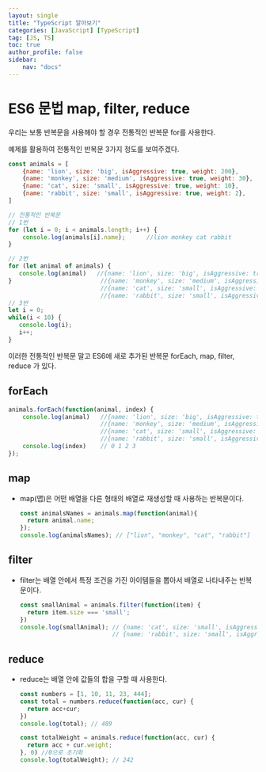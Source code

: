 ```yaml
---
layout: single
title: "TypeScript 알아보기"
categories: [JavaScript] [TypeScript]
tag: [JS, TS]
toc: true
author_profile: false
sidebar:
    nav: "docs"
---
```


# ES6 문법 map, filter, reduce 

우리는 보통 반복문을 사용해야 할 경우 전통적인 반복문 for를 사용한다.

예제를 활용하여 전통적인 반복문 3가지 정도를 보여주겠다.

```js
const animals = [
	{name: 'lion', size: 'big', isAggressive: true, weight: 200},
	{name: 'monkey', size: 'medium', isAggressive: true, weight: 30},
	{name: 'cat', size: 'small', isAggressive: true, weight: 10},
	{name: 'rabbit', size: 'small', isAggressive: true, weight: 2},
]
```

 ```js
 // 전통적인 반복문
 // 1번 
 for (let i = 0; i < animals.length; i++) {
     console.log(animals[i].name);      //lion monkey cat rabbit
 }   
 
 // 2번
 for (let animal of animals) {
 	console.log(animal)   //{name: 'lion', size: 'big', isAggressive: true, weight: 200}
 }                         //{name: 'monkey', size: 'medium', isAggressive: true, weight: 30}
                           //{name: 'cat', size: 'small', isAggressive: true, weight: 10}
                           //{name: 'rabbit', size: 'small', isAggressive: true, weight: 2}
 // 3번
 let i = 0;
 while(i < 10) {
 	console.log(i);
 	i++;
 }
 
 ```



이러한 전통적인 반복문 말고 ES6에 새로 추가된 반복문 forEach, map, filter, reduce 가 있다.



## forEach

```js
animals.forEach(function(animal, index) {
	console.log(animal)   //{name: 'lion', size: 'big', isAggressive: true, weight: 200}
                          //{name: 'monkey', size: 'medium', isAggressive: true, weight: 30}
                          //{name: 'cat', size: 'small', isAggressive: true, weight: 10}
                          //{name: 'rabbit', size: 'small', isAggressive: true, weight: 2}
	console.log(index)    // 0 1 2 3 
});

```



## map

- map(맵)은 어떤 배열을 다른 형태의 배열로 재생성할 때 사용하는 반복문이다.

  ```js
  const animalsNames = animals.map(function(animal){
  	return animal.name;
  });
  console.log(animalsNames); // ["lion", "monkey", "cat", "rabbit"]
  ```



## filter

- filter는 배열 안에서 특정 조건을 가진 아이템들을 뽑아서 배열로 나타내주는 반복문이다.

  ```js
  const smallAnimal = animals.filter(function(item) {
  	return item.size === 'small';
  })
  console.log(smallAnimal); // {name: 'cat', size: 'small', isAggressive: true, weight: 10}
                            // {name: 'rabbit', size: 'small', isAggressive: true, weight: 2}
  ```



## reduce

- reduce는 배열 안에 값들의 합을 구할 때 사용한다.

  ```js
  const numbers = [1, 10, 11, 23, 444];
  const total = numbers.reduce(function(acc, cur) {
  	return acc+cur;
  })
  console.log(total); // 489
  
  const totalWeight = animals.reduce(function(acc, cur) {
  	return acc + cur.weight;
  }, 0) //0으로 초기화
  console.log(totalWeight); // 242
  
  
  ```

  
